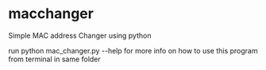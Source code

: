 # macchanger
Simple MAC address Changer using python

run python mac_changer.py --help for more info on how to use this program from terminal in same folder

